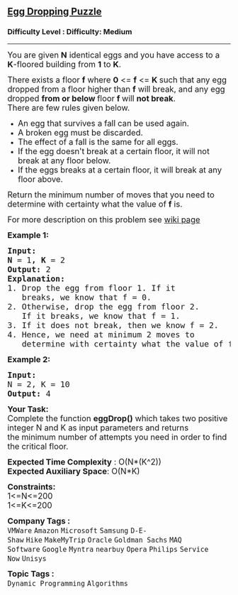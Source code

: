 <h2><a href="https://www.geeksforgeeks.org/problems/egg-dropping-puzzle-1587115620/1?page=1&difficulty=Medium&status=unsolved&sortBy=submissions">Egg Dropping Puzzle</a></h2><h3>Difficulty Level : Difficulty: Medium</h3><hr><div class="problems_problem_content__Xm_eO"><p><span style="font-size: 18px;">You are given <strong>N</strong> identical eggs and you have access to a <strong>K</strong>-floored building from&nbsp;<strong>1</strong>&nbsp;to&nbsp;<strong>K</strong>.</span></p>
<p><span style="font-size: 18px;">There exists a floor <strong>f</strong>&nbsp;where <strong>0</strong> &lt;= <strong>f</strong> &lt;= <strong>K&nbsp;</strong>such that any egg dropped from a floor higher than <strong>f</strong>&nbsp;will break, and any egg dropped <strong>from or below </strong>floor <strong>f </strong>will <strong>not break</strong>. <br>There are few rules given below.&nbsp;</span></p>
<ul>
<li><span style="font-size: 18px;">An egg that survives a fall can be used again.</span></li>
<li><span style="font-size: 18px;">A broken egg must be discarded.</span></li>
<li><span style="font-size: 18px;">The effect of a fall is the same for all eggs.</span></li>
<li><span style="font-size: 18px;">If the egg doesn't break at a certain floor, it will not break at any floor below.</span></li>
<li><span style="font-size: 18px;">If the eggs breaks at a certain floor, it will break at any floor above.</span></li>
</ul>
<p><span style="font-size: 18px;">Return the minimum number of moves that you need to determine with certainty what the value of&nbsp;<strong>f</strong>&nbsp;is.</span></p>
<p><span style="font-size: 18px;">For more description on this problem see <a href="http://en.wikipedia.org/wiki/Dynamic_programming#Egg_dropping_puzzle">wiki page</a></span></p>
<p><span style="font-size: 18px;"><strong>Example 1:</strong></span></p>
<pre><span style="font-size: 18px;"><strong>Input:
N </strong>= 1<strong>, K </strong>= 2
<strong>Output: </strong>2
<strong>Explanation:&nbsp;
</strong>1. Drop the egg from floor 1. If it 
&nbsp;  breaks, we know that f = 0.
2. Otherwise, drop the egg from floor 2.
&nbsp;  If it breaks, we know that f = 1.
3. If it does not break, then we know f = 2.
4. Hence, we need at minimum 2 moves to
&nbsp;  determine with certainty what the value of f is.</span></pre>
<p><span style="font-size: 18px;"><strong>Example 2:</strong></span></p>
<pre><span style="font-size: 18px;"><strong>Input:</strong></span><span style="font-size: 18px;">
N = 2, K = 10
<strong>Output: </strong>4</span></pre>
<p><span style="font-size: 18px;"><strong>Your Task:</strong><br>Complete the function&nbsp;<strong>eggDrop()</strong>&nbsp;which takes two&nbsp;positive integer N&nbsp;and K as input parameters&nbsp;and returns the&nbsp;minimum number of attempts you need in order to find the critical floor.</span></p>
<p><span style="font-size: 18px;"><strong>Expected Time Complexity</strong> : O(N*(K^2))<br><strong>Expected Auxiliary Space</strong>: O(N*K)</span></p>
<p><span style="font-size: 18px;"><strong>Constraints:</strong><br>1&lt;=N&lt;=200<br>1&lt;=K&lt;=200</span></p></div><p><span style=font-size:18px><strong>Company Tags : </strong><br><code>VMWare</code>&nbsp;<code>Amazon</code>&nbsp;<code>Microsoft</code>&nbsp;<code>Samsung</code>&nbsp;<code>D-E-Shaw</code>&nbsp;<code>Hike</code>&nbsp;<code>MakeMyTrip</code>&nbsp;<code>Oracle</code>&nbsp;<code>Goldman Sachs</code>&nbsp;<code>MAQ Software</code>&nbsp;<code>Google</code>&nbsp;<code>Myntra</code>&nbsp;<code>nearbuy</code>&nbsp;<code>Opera</code>&nbsp;<code>Philips</code>&nbsp;<code>Service Now</code>&nbsp;<code>Unisys</code>&nbsp;<br><p><span style=font-size:18px><strong>Topic Tags : </strong><br><code>Dynamic Programming</code>&nbsp;<code>Algorithms</code>&nbsp;